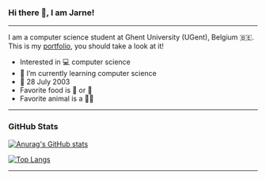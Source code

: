 ### Hi there 👋, I am Jarne!

---

I am a computer science student at Ghent University (UGent), Belgium 🇧🇪. 
This is my [portfolio](https://jarneclauw.github.io), you should take a look at it! 

- Interested in 💻 computer science
- 🌱 I’m currently learning computer science
- 🎂 28 July 2003
- Favorite food is 🍔 or 🍕
- Favorite animal is a 🐻‍❄️

---

### GitHub Stats

[![Anurag's GitHub stats](https://github-readme-stats.vercel.app/api?username=jarneclauw&theme=dracula)](https://github.com/anuraghazra/github-readme-stats)

[![Top Langs](https://github-readme-stats.vercel.app/api/top-langs/?username=jarneclauw&theme=dracula)](https://github.com/anuraghazra/github-readme-stats)

---
